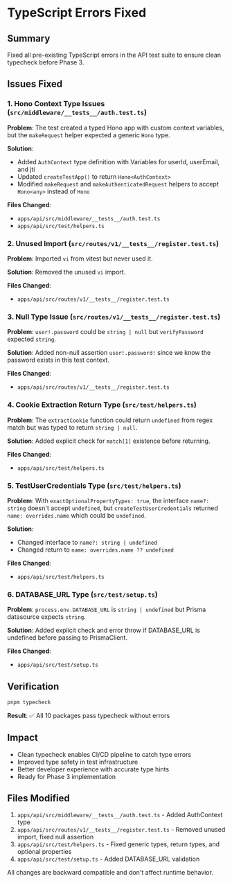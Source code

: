 # TypeScript Errors Fixed

## Summary

Fixed all pre-existing TypeScript errors in the API test suite to ensure clean typecheck before Phase 3.

## Issues Fixed

### 1. Hono Context Type Issues (`src/middleware/__tests__/auth.test.ts`)

**Problem**: The test created a typed Hono app with custom context variables, but the `makeRequest` helper expected a generic `Hono` type.

**Solution**:

- Added `AuthContext` type definition with Variables for userId, userEmail, and jti
- Updated `createTestApp()` to return `Hono<AuthContext>`
- Modified `makeRequest` and `makeAuthenticatedRequest` helpers to accept `Hono<any>` instead of `Hono`

**Files Changed**:

- `apps/api/src/middleware/__tests__/auth.test.ts`
- `apps/api/src/test/helpers.ts`

### 2. Unused Import (`src/routes/v1/__tests__/register.test.ts`)

**Problem**: Imported `vi` from vitest but never used it.

**Solution**: Removed the unused `vi` import.

**Files Changed**:

- `apps/api/src/routes/v1/__tests__/register.test.ts`

### 3. Null Type Issue (`src/routes/v1/__tests__/register.test.ts`)

**Problem**: `user!.password` could be `string | null` but `verifyPassword` expected `string`.

**Solution**: Added non-null assertion `user!.password!` since we know the password exists in this test context.

**Files Changed**:

- `apps/api/src/routes/v1/__tests__/register.test.ts`

### 4. Cookie Extraction Return Type (`src/test/helpers.ts`)

**Problem**: The `extractCookie` function could return `undefined` from regex match but was typed to return `string | null`.

**Solution**: Added explicit check for `match[1]` existence before returning.

**Files Changed**:

- `apps/api/src/test/helpers.ts`

### 5. TestUserCredentials Type (`src/test/helpers.ts`)

**Problem**: With `exactOptionalPropertyTypes: true`, the interface `name?: string` doesn't accept `undefined`, but `createTestUserCredentials` returned `name: overrides.name` which could be `undefined`.

**Solution**:

- Changed interface to `name?: string | undefined`
- Changed return to `name: overrides.name ?? undefined`

**Files Changed**:

- `apps/api/src/test/helpers.ts`

### 6. DATABASE_URL Type (`src/test/setup.ts`)

**Problem**: `process.env.DATABASE_URL` is `string | undefined` but Prisma datasource expects `string`.

**Solution**: Added explicit check and error throw if DATABASE_URL is undefined before passing to PrismaClient.

**Files Changed**:

- `apps/api/src/test/setup.ts`

## Verification

```bash
pnpm typecheck
```

**Result**: ✅ All 10 packages pass typecheck without errors

## Impact

- Clean typecheck enables CI/CD pipeline to catch type errors
- Improved type safety in test infrastructure
- Better developer experience with accurate type hints
- Ready for Phase 3 implementation

## Files Modified

1. `apps/api/src/middleware/__tests__/auth.test.ts` - Added AuthContext type
2. `apps/api/src/routes/v1/__tests__/register.test.ts` - Removed unused import, fixed null assertion
3. `apps/api/src/test/helpers.ts` - Fixed generic types, return types, and optional properties
4. `apps/api/src/test/setup.ts` - Added DATABASE_URL validation

All changes are backward compatible and don't affect runtime behavior.
